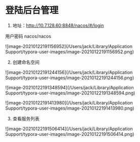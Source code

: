 # 登陆后台管理

1. 地址：http://10.7.128.60:8848/nacos/#/login

用户密码 nacos/nacos

![image-20210122191156952](/Users/jack/Library/Application Support/typora-user-images/image-20210122191156952.png)

2. 创建命名空间

![image-20210122191244156](/Users/jack/Library/Application Support/typora-user-images/image-20210122191244156.png)

![image-20210122191348594](/Users/jack/Library/Application Support/typora-user-images/image-20210122191348594.png)

![image-20210122191413980](/Users/jack/Library/Application Support/typora-user-images/image-20210122191413980.png)

3. 查看服务列表

![image-20210122191506414](/Users/jack/Library/Application Support/typora-user-images/image-20210122191506414.png)

